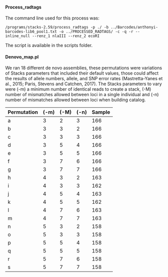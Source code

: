 #### Process_radtags
The command line used for this process was:
 ```
 /programs/stacks-2.59/process_radtags -p ./ -b ../Barcodes/anthonyi-barcodes-lib6_pool1.txt -o ../PROCESSED_RADTAGS/ -c -q -r --inline_null --renz_1 nlaIII --renz_2 ecoRI

 ```
 The script is available in the scripts folder.

 #### Denovo_map.pl

 We ran 18 different de novo assemblies, these permutations were variations of Stacks parameters that included their default values, those could affect the results of allele numbers, allele, and SNP error rates (Mastretta-Yanes et al., 2015; Paris, Stevens and Catchen, 2017). The Stacks parameters to vary were (-m) a minimum number of identical reads to create a stack, (-M) number of mismatches allowed between loci in a single individual and (-n) number of mismatches allowed between loci when building catalog. 

| Permutation    | (-m)    | (-M)     | (-n)     | Sample |
| :------------- | :------------- |:------------- | :------------- |:------------- |
|a	|3	|2	|3	|166
|b	|3	|3	|2	|166
|c	|3	|3	|3	|166
|d	|3	|5	|4	|166
|e	|3	|5	|5	|166
|f	|3	|7	|6	|166
|g	|3	|7	|7	|166
|h	|4	|3	|2	|163
|i	|4	|3	|3	|162
|j  |4	|5	|4	|163
|k	|4	|5	|5	|162
|l	|4	|7	|6	|163
|m	|4	|7	|7	|163
|n	|5	|3	|2	|158
|o	|5	|3	|3	|158
|p	|5	|5	|4	|158
|q	|5	|5	|5	|158
|r	|5	|7	|6	|158
|s	|5	|7	|7	|158


